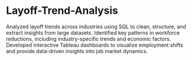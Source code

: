 # Layoff-Trend-Analysis
Analyzed layoff trends across industries using SQL to clean, structure, and extract insights from large datasets. Identified key patterns in workforce reductions, including industry-specific trends and economic factors. Developed interactive Tableau dashboards to visualize employment shifts and provide data-driven insights into job market dynamics.
